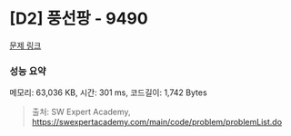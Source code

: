 # [D2] 풍선팡 - 9490 

[문제 링크](https://swexpertacademy.com/main/code/problem/problemDetail.do?contestProbId=AXAerAPaVXMDFARP) 

### 성능 요약

메모리: 63,036 KB, 시간: 301 ms, 코드길이: 1,742 Bytes



> 출처: SW Expert Academy, https://swexpertacademy.com/main/code/problem/problemList.do